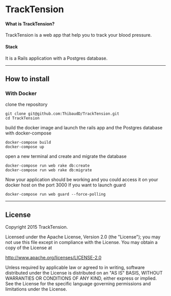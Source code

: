TrackTension
===================

#### What is TrackTension?
TrackTension is a web app that help you to track your blood pressure.

#### Stack
It is a Rails application with a Postgres database.

----------


How to install
-------------
### With Docker
clone the repository
```
git clone git@github.com:ThibaudD/TrackTension.git
cd TrackTension
```
build the docker image and launch the rails app and the Postgres database with docker-compose
```
docker-compose build
docker-compose up
```
open a new terminal and create and migrate the database
```
docker-compose run web rake db:create
docker-compose run web rake db:migrate
```
Now your application should be working and you could access it on your docker host on the port 3000
If you want to launch guard
```
docker-compose run web guard --force-polling
```


----------

License
-------------

Copyright 2015 TrackTension.

Licensed under the Apache License, Version 2.0 (the "License");
you may not use this file except in compliance with the License.
You may obtain a copy of the License at

   http://www.apache.org/licenses/LICENSE-2.0

Unless required by applicable law or agreed to in writing, software
distributed under the License is distributed on an "AS IS" BASIS,
WITHOUT WARRANTIES OR CONDITIONS OF ANY KIND, either express or implied.
See the License for the specific language governing permissions and
limitations under the License.
